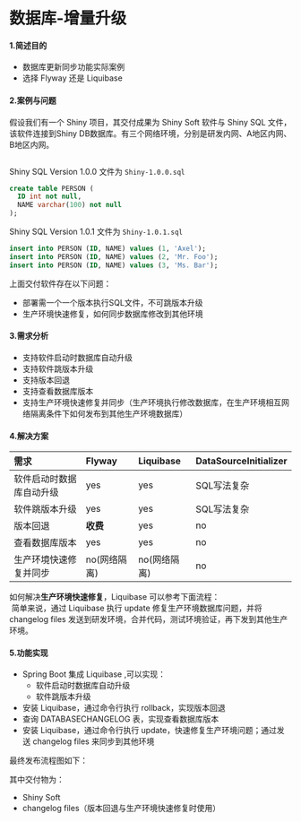 # 数据库-增量升级
  
#### 1.简述目的
  * 数据库更新同步功能实际案例
  * 选择 Flyway 还是 Liquibase

#### 2.案例与问题
假设我们有一个 Shiny 项目，其交付成果为 Shiny Soft 软件与 Shiny SQL 文件，该软件连接到Shiny DB数据库。有三个网络环境，分别是研发内网、A地区内网、B地区内网。

![]()

Shiny SQL Version 1.0.0 文件为 `Shiny-1.0.0.sql`
```SQL
create table PERSON (
  ID int not null,
  NAME varchar(100) not null
);
```

Shiny SQL Version 1.0.1 文件为 `Shiny-1.0.1.sql`
```SQL
insert into PERSON (ID, NAME) values (1, 'Axel');
insert into PERSON (ID, NAME) values (2, 'Mr. Foo');
insert into PERSON (ID, NAME) values (3, 'Ms. Bar');
```

上面交付软件存在以下问题： 
  * 部署需一个一个版本执行SQL文件，不可跳版本升级
  * 生产环境快速修复，如何同步数据库修改到其他环境

#### 3.需求分析
  * 支持软件启动时数据库自动升级
  * 支持软件跳版本升级
  * 支持版本回退
  * 支持查看数据库版本
  * 支持生产环境快速修复并同步（生产环境执行修改数据库，在生产环境相互网络隔离条件下如何发布到其他生产环境数据库）

#### 4.解决方案
  |需求|Flyway|Liquibase|DataSourceInitializer|
  |:--|:--|:--|:--|
  |软件启动时数据库自动升级|yes|yes|SQL写法复杂|
  |软件跳版本升级|yes|yes|SQL写法复杂|
  |版本回退|**收费**|yes|no|
  |查看数据库版本|yes|yes|no|
  |生产环境快速修复并同步|no(网络隔离)|no(网络隔离)|no|
  
如何解决**生产环境快速修复**，Liquibase 可以参考下面流程：  
![]()
简单来说，通过 Liquibase 执行 update 修复生产环境数据库问题，并将 changelog files 发送到研发环境，合并代码，测试环境验证，再下发到其他生产环境。

#### 5.功能实现
 + Spring Boot 集成 Liquibase ,可以实现： 
   - 软件启动时数据库自动升级
   - 软件跳版本升级  
 + 安装 Liquibase，通过命令行执行 rollback，实现版本回退
 + 查询 DATABASECHANGELOG 表，实现查看数据库版本
 + 安装 Liquibase，通过命令行执行 update，快速修复生产环境问题；通过发送 changelog files 来同步到其他环境

最终发布流程图如下：
![]()

其中交付物为：
 * Shiny Soft
 * changelog files（版本回退与生产环境快速修复时使用）
  
  
  
  


 
> 